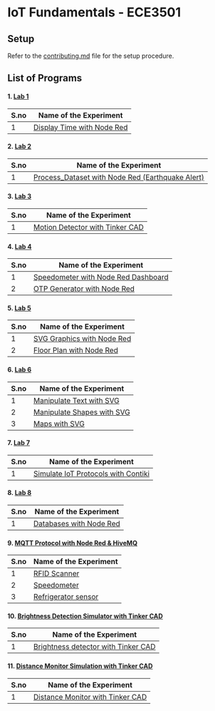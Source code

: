 # IoT Fundamentals - ECE3501


## Setup

Refer to the [contributing.md](./Contributing.md) file for the setup procedure.



## List of Programs

#### 1. [Lab 1](./Display_Time_Lab_1)

| S.no | Name of the Experiment |
| ---- | --------------------- |
| 1 | [Display Time with Node Red](./Display_Time_Lab_1/display_time.json) |


#### 2. [Lab 2](./Process_Dataset_Lab_2)

| S.no | Name of the Experiment |
| ---- | --------------------- |
| 1 | [Process_Dataset with Node Red (Earthquake Alert)](./Process_Dataset_Lab_2/earthquake_alerts.json) |


#### 3. [Lab 3](./Motion_Detector_Lab_3)

| S.no | Name of the Experiment |
| ---- | --------------------- |
| 1 | [Motion Detector with Tinker CAD](./Motion_Detector_Lab_3) |


#### 4. [Lab 4](./Speedometer_and_OTP_Generator_Lab_4)

| S.no | Name of the Experiment |
| ---- | --------------------- |
| 1 | [Speedometer with Node Red Dashboard](./Speedometer_and_OTP_Generator_Lab_4/speedommeter.json) |
| 2 | [OTP Generator with Node Red](./Speedometer_and_OTP_Generator_Lab_4/otp_generator.json) |


#### 5. [Lab 5](./Support_Vector_Graphics_Lab_5)

| S.no | Name of the Experiment |
| ---- | --------------------- |
| 1 | [SVG Graphics with Node Red](./Support_Vector_Graphics_Lab_5/svg_graphics.json) |
| 2 | [Floor Plan with Node Red](./Support_Vector_Graphics_Lab_5/floor_plan.json) |


#### 6. [Lab 6](./Support_Vector_Graphics_Extended_Lab_6)

| S.no | Name of the Experiment |
| ---- | --------------------- |
| 1 | [Manipulate Text with SVG](./Support_Vector_Graphics_Extended_Lab_6/electricity_board.json) |
| 2 | [Manipulate Shapes with SVG](./Support_Vector_Graphics_Extended_Lab_6/change_color.json) |
| 3 | [Maps with SVG](./Support_Vector_Graphics_Extended_Lab_6/maps.json) |


#### 7. [Lab 7](./Simulate_IoT_Protocols_Lab_7)

| S.no | Name of the Experiment |
| ---- | --------------------- |
| 1 | [Simulate IoT Protocols with Contiki](./Simulate_IoT_Protocols_Lab_7) |


#### 8. [Lab 8](./Database_Support_Lab_8)

| S.no | Name of the Experiment |
| ---- | --------------------- |
| 1 | [Databases with Node Red](./Database_Support_Lab_8/database.json) |


#### 9. [MQTT Protocol with Node Red & HiveMQ](./MQTT_Support_Lab_9)

| S.no | Name of the Experiment |
| ---- | --------------------- |
| 1 | [RFID Scanner](./MQTT_Support_Lab_9/rfid_scanner.json) |
| 2 | [Speedometer](./MQTT_Support_Lab_9/speedometer.json) |
| 3 | [Refrigerator sensor](./MQTT_Support_Lab_9/refrigerator.json) |


#### 10. [Brightness Detection Simulator with Tinker CAD](./Brightness_Detection_Lab_10)

| S.no | Name of the Experiment |
| ---- | --------------------- |
| 1 | [Brightness detector with Tinker CAD](./Brightness_Detection_Lab_10) |


#### 11. [Distance Monitor Simulation with Tinker CAD](./Distance_Monitor_Lab_11)

| S.no | Name of the Experiment |
| ---- | --------------------- |
| 1 | [Distance Monitor with Tinker CAD](./Distance_Monitor_Lab_11) |
